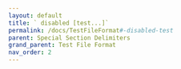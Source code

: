 ```yaml
---
layout: default
title: ` disabled [test...]`
permalink: /docs/TestFileFormat#-disabled-test
parent: Special Section Delimiters
grand_parent: Test File Format
nav_order: 2
---
```

